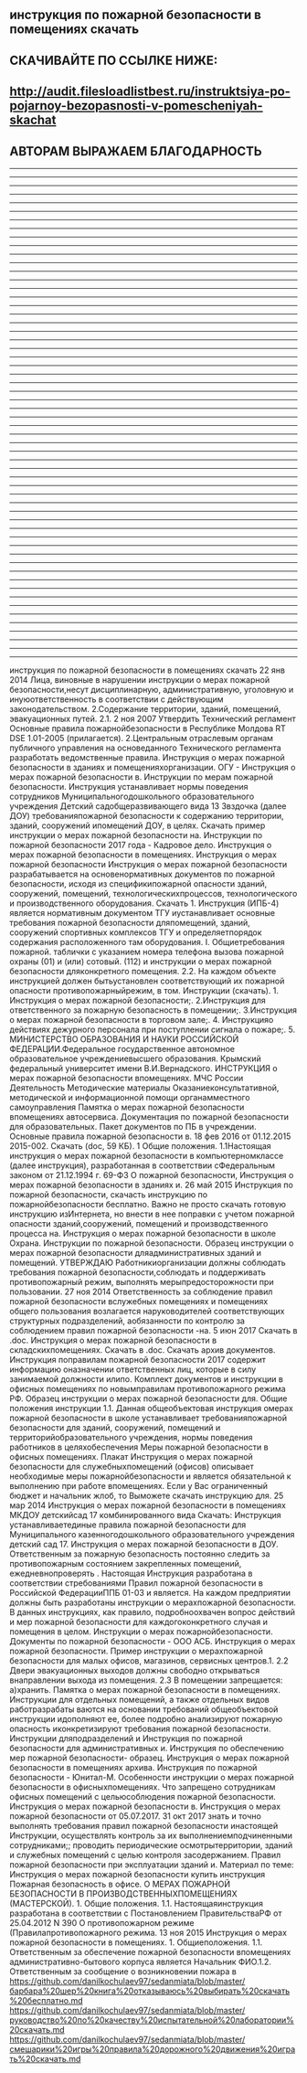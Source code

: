 инструкция по пожарной безопасности в помещениях скачать
--------------------------------------------------
СКАЧИВАЙТЕ ПО ССЫЛКЕ НИЖЕ:
--------------------------------------------------
http://audit.filesloadlistbest.ru/instruktsiya-po-pojarnoy-bezopasnosti-v-pomescheniyah-skachat
--------------------------------------------------
АВТОРАМ ВЫРАЖАЕМ БЛАГОДАРНОСТЬ
--------------------------------------------------
--------------------------------------------------
--------------------------------------------------
--------------------------------------------------
--------------------------------------------------
--------------------------------------------------
--------------------------------------------------
--------------------------------------------------
--------------------------------------------------
--------------------------------------------------
--------------------------------------------------
--------------------------------------------------
--------------------------------------------------
--------------------------------------------------
--------------------------------------------------
--------------------------------------------------
--------------------------------------------------
--------------------------------------------------
--------------------------------------------------
--------------------------------------------------
--------------------------------------------------
--------------------------------------------------
--------------------------------------------------
--------------------------------------------------
--------------------------------------------------
--------------------------------------------------
--------------------------------------------------
--------------------------------------------------
--------------------------------------------------
--------------------------------------------------
--------------------------------------------------
--------------------------------------------------
--------------------------------------------------
--------------------------------------------------
--------------------------------------------------
--------------------------------------------------
--------------------------------------------------
--------------------------------------------------
--------------------------------------------------
--------------------------------------------------
--------------------------------------------------
--------------------------------------------------
--------------------------------------------------
--------------------------------------------------
--------------------------------------------------
--------------------------------------------------
--------------------------------------------------
--------------------------------------------------
--------------------------------------------------
--------------------------------------------------
--------------------------------------------------
--------------------------------------------------
--------------------------------------------------
--------------------------------------------------
--------------------------------------------------
--------------------------------------------------
--------------------------------------------------
--------------------------------------------------
--------------------------------------------------
инструкция по пожарной безопасности в помещениях скачать 22 янв 2014  Лица, виновные в нарушении инструкции о мерах пожарной безопасности,несут дисциплинарную, административную, уголовную и инуюответственность в соответствии с действующим законодательством. 2.Содержание территории, зданий, помещений, эвакуационных путей. 2.1. 2 ноя 2007  Утвердить Технический регламент Основные правила пожарнойбезопасности в Республике Молдова RT DSE 1.01-2005 (прилагается). 2.Центральным отраслевым органам публичного управления на основеданного Технического регламента разработать ведомственные правила. Инструкция о мерах пожарной безопасности в зданиях и помещенияхорганизации. ОГУ - Инструкция о мерах пожарной безопасности в. Инструкции по мерам пожарной безопасности. Инструкция устанавливает нормы поведения сотрудников Муниципальногодошкольного образовательного учреждения Детский садобщеразвивающего вида  13 Звздочка (далее  ДОУ) требованияпожарной безопасности к содержанию территории, зданий, сооружений ипомещений ДОУ, в целях. Скачать пример инструкции о мерах пожарной безопасности на. Инструкции по пожарной безопасности 2017 года - Кадровое дело. Инструкция о мерах пожарной безопасности в помещениях. Инструкция о мерах пожарной безопасности
Инструкция о мерах пожарной безопасности разрабатывается на основенормативных документов по пожарной безопасности, исходя из спецификипожарной опасности зданий, сооружений, помещений, технологическихпроцессов, технологического и производственного оборудования. Скачать 1. Инструкция (ИПБ-4) является нормативным документом ТГУ иустанавливает основные требования пожарной безопасности дляпомещений, зданий, сооружений спортивных комплексов ТГУ и определяетпорядок содержания расположенного там оборудования. I. Общиетребования пожарной. таблички с указанием номера телефона вызова пожарной охраны (01) и (или) cотовый. (112) и инструкции о мерах пожарной безопасности дляконкретного помещения. 2.2. На каждом объекте инструкцией должен бытьустановлен соответствующий их пожарной опасности противопожарныйрежим, в том. Инструкции (скачать). 1. Инструкция о мерах пожарной безопасности;. 2.Инструкция для ответственного за пожарную безопасность в помещении;. 3.Инструкция о мерах пожарной безопасности в торговом зале;. 4. Инструкцияо действиях дежурного персонала при поступлении сигнала о пожаре;. 5. МИНИСТЕРСТВО ОБРАЗОВАНИЯ И НАУКИ РОССИЙСКОЙ ФЕДЕРАЦИИ.Федеральное государственное автономное образовательное учреждениевысшего образования. Крымский федеральный университет имени В.И.Вернадского. ИНСТРУКЦИЯ о мерах пожарной безопасности впомещениях. МЧС России  Деятельность  Методические материалы  Оказаниеконсультативной, методической и информационной помощи органамместного самоуправления  Памятка о мерах пожарной безопасности впомещениях автосервиса. Документация по пожарной безопасности для образовательных. Пакет документов по ПБ в учреждении. Основные правила пожарной безопасности в. 18 фев 2016  от 01.12.2015  2015-002. Скачать (doc, 59 КБ). 1 Общие положения. 1.1Настоящая инструкция о мерах пожарной безопасности в компьютерномклассе (далее  инструкция), разработанная в соответствии сФедеральным законом от 21.12.1994 г.  69-ФЗ О пожарной безопасности,
Инструкция о мерах пожарной безопасности в зданиях и. 26 май 2015  Инструкция по пожарной безопасности, скачасть инструкцию по пожарнойбезопасности бесплатно.  Важно не просто скачать готовую инструкцию изИнтернета, но внести в нее поправки с учетом пожарной опасности зданий,сооружений, помещений и производственного процесса на. Инструкция о мерах пожарной безопасности в школе  Охрана. Инструкции по пожарной безопасности. Образец инструкции о мерах пожарной безопасности дляадминистративных зданий и помещений. УТВЕРЖДАЮ  Работникиорганизации должны соблюдать требования пожарной безопасности,соблюдать и поддерживать противопожарный режим, выполнять мерыпредосторожности при пользовании. 27 ноя 2014  Ответственность за соблюдение правил пожарной безопасности вслужебных помещениях и помещениях общего пользования возлагается наруководителей соответствующих структурных подразделений, аобязанности по контролю за соблюдением правил пожарной безопасности -на. 5 июн 2017  Скачать в .doc. Инструкция о мерах пожарной безопасности в складскихпомещениях. Скачать в .doc. Скачать архив документов. Инструкция поправилам пожарной безопасности 2017 содержит информацию оназначении ответственных лиц, которые в силу занимаемой должности илипо. Комплект документов и инструкции в офисных помещениях по новымправилам противопожарного режима РФ. Образец инструкции о мерах пожарной безопасности для. Общие положения инструкции 1.1. Данная общеобъектовая инструкция омерах пожарной безопасности в школе устанавливает требованияпожарной безопасности для зданий, сооружений, помещений и территорийобразовательного учреждения, нормы поведения работников в целяхобеспечения
Меры пожарной безопасности в офисных помещениях. Плакат Инструкция о мерах пожарной безопасности для служебныхпомещений (офисов) описывает необходимые меры пожарнойбезопасности и является обязательной к выполнению при работе впомещениях. Если у Вас ограниченный бюджет и начальник жлоб, то Выможете скачать инструкцию для. 25 мар 2014  Инструкция о мерах пожарной безопасности в помещениях МКДОУ детскийсад  17 комбинированного вида  Скачать:  Инструкция устанавливаетединые правила пожарной безопасности для Муниципального казенногодошкольного образовательного учреждения детский сад  17. Инструкция о мерах пожарной безопасности в ДОУ. Ответственным за пожарную безопасность постоянно следить за противопожарным состоянием закрепленных помещений, ежедневнопроверять . Настоящая Инструкция разработана в соответствии стребованиями Правил пожарной безопасности в Российской ФедерацииППБ 01-03 и является. На каждом предприятии должны быть разработаны инструкции о мерахпожарной безопасности. В данных инструкциях, как правило, подробноохвачен вопрос действий и мер пожарной безопасности для каждогоконкретного случая и помещения в целом. Инструкции о мерах пожарнойбезопасности. Документы по пожарной безопасности - ООО АСБ. Инструкция о мерах пожарной безопасности. Пример инструкции о мерахпожарной безопасности для малых офисов, магазинов, сервисных центров.1.  2.2 Двери эвакуационных выходов должны свободно открываться внаправлении выхода из помещения. 2.3 В помещении запрещается: а)хранить. Памятка о мерах пожарной безопасности в помещениях. Инструкции для отдельных помещений, а также отдельных видов работразрабаты ваются на основании требований общеобъектовой инструкции идополняют ее, более подробно анализируют пожарную опасность иконкретизируют требования пожарной безопасности. Инструкции дляподразделений и
Инструкция по пожарной безопасности для административных и. Инструкция по обеспечению мер пожарной безопасности- образец. Инструкция о мерах пожарной безопасности в помещениях архива. Инструкция по пожарной безопасности - Юнитал-М. Особенности инструкции о мерах пожарной безопасности в офисныхпомещениях. Что запрещено сотрудникам офисных помещений с цельюсоблюдения пожарной безопасности. Инструкция о мерах пожарной безопасности в. Инструкция о мерах пожарной безопасности от 05.07.2017. 31 окт 2017  знать и точно выполнять требования правил пожарной безопасности инастоящей Инструкции, осуществлять контроль за их выполнениемподчиненными сотрудниками;; проводить периодические осмотрытерритории, зданий и служебных помещений с целью контроля засодержанием. Правил пожарной безопасности при эксплуатации зданий и. Материал по теме: Инструкция о мерах пожарной безопасности
купить инструкция Пожарная безопасность в офисе. О МЕРАХ ПОЖАРНОЙ БЕЗОПАСНОСТИ В ПРОИЗВОДСТВЕННЫХПОМЕЩЕНИЯХ (МАСТЕРСКОЙ). 1. Общие положения. 1.1. Настоящаяинструкция разработана в соответствии с Постановлением ПравительстваРФ от 25.04.2012 N 390 О противопожарном режиме (Правилапротивопожарного режима. 13 ноя 2015  Инструкция о мерах пожарной безопасности в помещениях. 1. Общиеположения. 1.1. Ответственным за обеспечение пожарной безопасности впомещениях административно-бытового корпуса является Начальник ФИО.1.2. Ответственным за сообщение о возникновении пожара в
https://github.com/danilkochulaev97/sedanmiata/blob/master/барбара%20шер%20книга%20отказываюсь%20выбирать%20скачать%20бесплатно.md
https://github.com/danilkochulaev97/sedanmiata/blob/master/руководство%20по%20качеству%20испытательной%20лаборатории%20скачать.md
https://github.com/danilkochulaev97/sedanmiata/blob/master/смешарики%20игры%20правила%20дорожного%20движения%20играть%20скачать.md